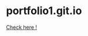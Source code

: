 # portfolio1.git.io

[Check here !](https://pison2434.github.io/portfolio1.git.io/testtest/HTML/index.html)
